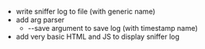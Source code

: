* write sniffer log to file (with generic name)
* add arg parser
    * --save argument to save log (with timestamp name)
* add very basic HTML and JS to display sniffer log
